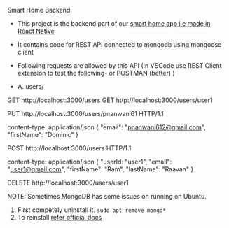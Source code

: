 Smart Home Backend

- This project is the backend part of our [smart home app i.e made in React Native](https://github.com/piyushnanwani/ultra-legendary-fortnight)
- It contains code for REST API connected to mongodb using mongoose client

- Following requests are allowed by this API (In VSCode use REST Client extension to test the following- or POSTMAN (better) )

- A. users/

GET http://localhost:3000/users 
GET http://localhost:3000/users/user1

PUT http://localhost:3000/users/pnanwani61 HTTP/1.1

content-type: application/json
{
  "email": "pnanwani612@gmail.com",
  "firstName": "Dominic"
}

POST http://localhost:3000/users HTTP/1.1

content-type: application/json
{
  "userId: "user1",
  "email": "user1@gmail.com",
  "firstName": "Ram",
  "lastName": "Raavan"
}

DELETE http://localhost:3000/users/user1

NOTE: Sometimes MongoDB has some issues on running on Ubuntu. 
1. First competely uninstall it. `sudo apt remove mongo*` 
2. To reinstall [refer official docs](https://docs.mongodb.com/manual/tutorial/install-mongodb-on-ubuntu/) 
